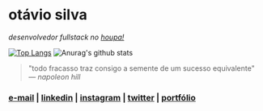 # otávio silva

_desenvolvedor fullstack no [houpa!](https://www.houpa.app)_

[![Top Langs](https://github-readme-stats.vercel.app/api/top-langs/?username=otaviothor&layout=compact&count_private=true&theme=dracula)](https://github.com/anuraghazra/github-readme-stats) ![Anurag's github stats](https://github-readme-stats.vercel.app/api?username=otaviothor&show_icons=false&theme=dracula&hide=issues,prs) 

> "todo fracasso traz consigo a semente de um sucesso equivalente" ― _napoleon hill_

### [e-mail](mailto:otaviosilva2632@gmail.com) | [linkedin](https://www.linkedin.com/in/otaviosilva02) | [instagram](https://www.instagram.com/otaviothor_) | [twitter](https://twitter.com/otaviothor_) | [portfólio](https://otaviothor.github.io/portfolio)
